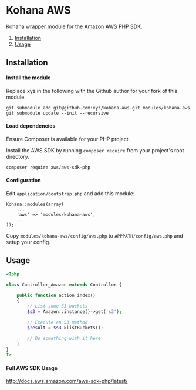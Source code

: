 Kohana AWS
=============

Kohana wrapper module for the Amazon AWS PHP SDK.

1. [Installation](#installation)
1. [Usage](#usage)

## Installation

#### Install the module

Replace xyz in the following with the Github author for your fork of this module.

```
git submodule add git@github.com:xyz/kohana-aws.git modules/kohana-aws
git submodule update --init --recursive
```

#### Load dependencies

Ensure Composer is available for your PHP project.

Install the AWS SDK by running `composer require` from your project's root directory.

```
composer require aws/aws-sdk-php
```

#### Configuration

Edit `application/bootstrap.php` and add this module:

```
Kohana::modules(array(
    ...
    'aws' => 'modules/kohana-aws',
    ...
));
```

Copy `modules/kohana-aws/config/aws.php` to `APPPATH/config/aws.php` and setup your config.

## Usage

```php
<?php

class Controller_Amazon extends Controller {

	public function action_index()
	{
		// List some S3 buckets
		$s3 = Amazon::instance()->get('s3');

		// Execute an S3 method
		$result = $s3->listBuckets();

		// Do something with it here
	}
}
?>
```

#### Full AWS SDK Usage

http://docs.aws.amazon.com/aws-sdk-php/latest/
